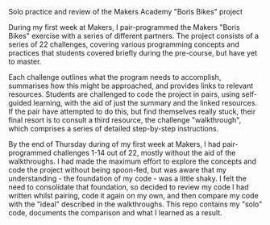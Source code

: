 Solo practice and review of the Makers Academy "Boris Bikes" project

During my first week at Makers, I pair-programmed the Makers "Boris Bikes" exercise with a series of different partners. The project consists of a series of 22 challenges, covering various programming concepts and practices that students covered briefly during the pre-course, but have yet to master.

Each challenge outlines what the program needs to accomplish, summarises how this might be approached, and provides links to relevant resources. Students are challenged to code the project in pairs, using self-guided learning, with the aid of just the summary and the linked resources. If the pair have attempted to do this, but find themselves  really stuck, their final resort is to consult a third resource, the challenge "walkthrough", which comprises a series of detailed step-by-step instructions.

By the end of Thursday during of my first week at Makers, I had pair-programmed challenges 1-14 out of 22, mostly without the aid of the walkthroughs. I had made the maximum effort to explore the concepts and code the project without being spoon-fed, but was aware that my understanding - the foundation of my code - was a little shaky. I felt the need to consolidate that foundation, so decided to review my code I had written whilst pairing, code it again on my own, and then compare my code with the "ideal" described in the walkthroughs. This repo contains my "solo" code, documents the comparison and what I learned as a result.
